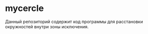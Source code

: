# mycercle
Данный репозиторий содержит код программы
для расстановки окружностей внутри зоны исключения.
